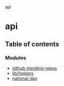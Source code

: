 api

# api

## Table of contents

### Modules

- [github-trending-repos](modules/github_trending_repos.md)
- [lib/helpers](modules/lib_helpers.md)
- [national-day](modules/national_day.md)
